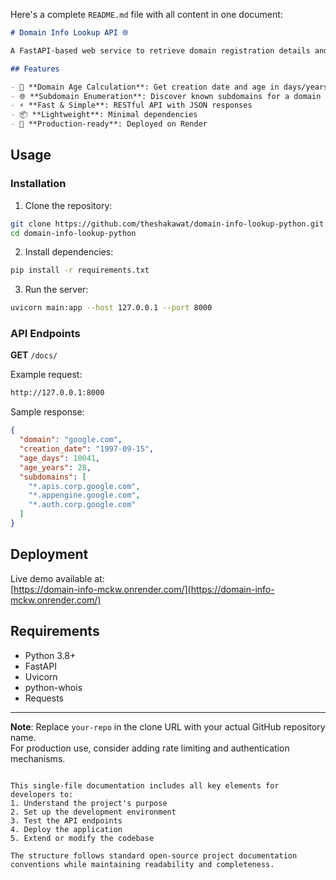 Here's a complete `README.md` file with all content in one document:

```markdown
# Domain Info Lookup API 🌐

A FastAPI-based web service to retrieve domain registration details and subdomain information.

## Features

- 📅 **Domain Age Calculation**: Get creation date and age in days/years
- 🌐 **Subdomain Enumeration**: Discover known subdomains for a domain
- ⚡ **Fast & Simple**: RESTful API with JSON responses
- 📦 **Lightweight**: Minimal dependencies
- 🚀 **Production-ready**: Deployed on Render

```

## Usage

### Installation

1. Clone the repository:
```bash
git clone https://github.com/theshakawat/domain-info-lookup-python.git
cd domain-info-lookup-python
```
2. Install dependencies:
```bash
pip install -r requirements.txt
```

3. Run the server:
```bash
uvicorn main:app --host 127.0.0.1 --port 8000
```

### API Endpoints

**GET** `/docs/`

Example request:
```bash
http://127.0.0.1:8000
```

Sample response:
```json
{
  "domain": "google.com",
  "creation_date": "1997-09-15",
  "age_days": 10041,
  "age_years": 28,
  "subdomains": [
    "*.apis.corp.google.com",
    "*.appengine.google.com",
    "*.auth.corp.google.com"
  ]
}
```

## Deployment

Live demo available at:  
[https://domain-info-mckw.onrender.com/](https://domain-info-mckw.onrender.com/)

## Requirements

- Python 3.8+
- FastAPI
- Uvicorn
- python-whois
- Requests



---

**Note**: Replace `your-repo` in the clone URL with your actual GitHub repository name.  
For production use, consider adding rate limiting and authentication mechanisms.
```

This single-file documentation includes all key elements for developers to:
1. Understand the project's purpose
2. Set up the development environment
3. Test the API endpoints
4. Deploy the application
5. Extend or modify the codebase

The structure follows standard open-source project documentation conventions while maintaining readability and completeness.